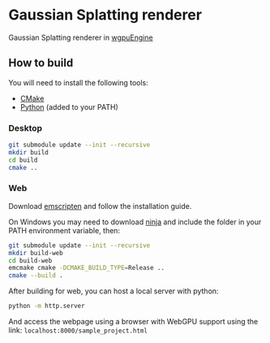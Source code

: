 # Gaussian Splatting renderer

Gaussian Splatting renderer in [wgpuEngine](https://github.com/upf-gti/wgpuEngine) 

## How to build

You will need to install the following tools:

- [CMake](https://cmake.org/download/)
- [Python](https://www.python.org/) (added to your PATH)

### Desktop

```bash
git submodule update --init --recursive
mkdir build
cd build
cmake ..
```

### Web


Download [emscripten](https://emscripten.org/) and follow the installation guide.


On Windows you may need to download [ninja](https://ninja-build.org/) and include the folder in your PATH environment variable, then:


```bash
git submodule update --init --recursive
mkdir build-web
cd build-web
emcmake cmake -DCMAKE_BUILD_TYPE=Release ..
cmake --build .
```

After building for web, you can host a local server with python:

```bash
python -m http.server
```

And access the webpage using a browser with WebGPU support using the link: ``localhost:8000/sample_project.html``

